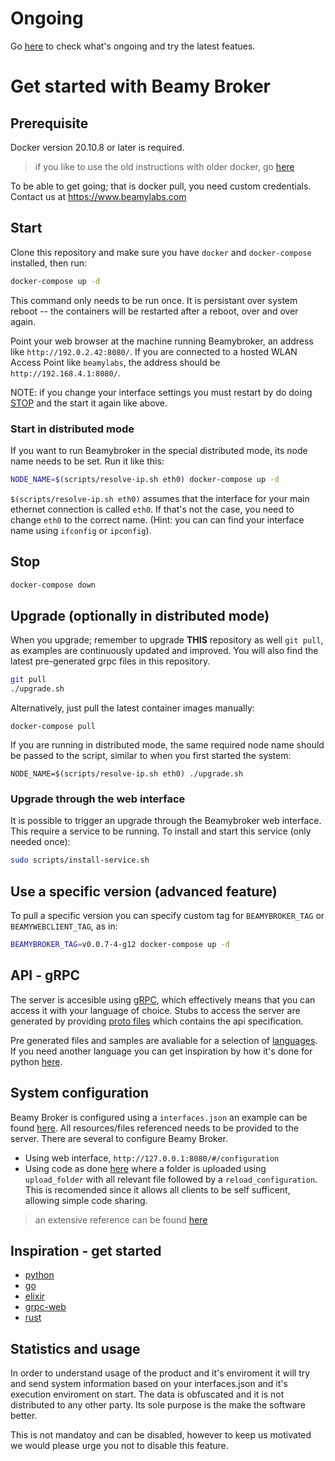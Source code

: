 # Ongoing

Go [here](https://github.com/beamylabs/beamylabs-start/discussions) to check
what's ongoing and try the latest featues.

# Get started with Beamy Broker

## Prerequisite

Docker version 20.10.8 or later is required.

> if you like to use the old instructions with older docker, go [here](https://github.com/beamylabs/beamylabs-start/tree/16e84cbac82a740abe189a92cd1a2c1405710516)

To be able to get going; that is docker pull, you need custom credentials.
Contact us at https://www.beamylabs.com

## Start

Clone this repository and make sure you have `docker` and `docker-compose`
installed, then run:

```bash
docker-compose up -d
```

This command only needs to be run once. It is persistant over system reboot --
the containers will be restarted after a reboot, over and over again.

Point your web browser at the machine running Beamybroker, an address like
`http://192.0.2.42:8080/`. If you are connected to a hosted WLAN Access Point
like `beamylabs`, the address should be `http://192.168.4.1:8080/`.

NOTE: if you change your interface settings you must restart by do doing
[STOP](#stop) and the start it again like above.

### Start in distributed mode

If you want to run Beamybroker in the special distributed mode, its node name
needs to be set. Run it like this:

```bash
NODE_NAME=$(scripts/resolve-ip.sh eth0) docker-compose up -d
```

`$(scripts/resolve-ip.sh eth0)` assumes that the interface for your main
ethernet connection is called `eth0`. If that's not the case, you need to
change `eth0` to the correct name. (Hint: you can can find your interface name
using `ifconfig` or `ipconfig`).

## Stop

```bash
docker-compose down
```

## Upgrade (optionally in distributed mode)

When you upgrade; remember to upgrade **THIS** repository as well `git pull`,
as examples are continuously updated and improved. You will also find the
latest pre-generated grpc files in this repository.

```bash
git pull
./upgrade.sh
```

Alternatively, just pull the latest container images manually:

```base
docker-compose pull
```

If you are running in distributed mode, the same required node name should be
passed to the script, similar to when you first started the system:

```base
NODE_NAME=$(scripts/resolve-ip.sh eth0) ./upgrade.sh
```

### Upgrade through the web interface

It is possible to trigger an upgrade through the Beamybroker web interface.
This require a service to be running. To install and start this service (only
needed once):

```bash
sudo scripts/install-service.sh
```

## Use a specific version (advanced feature)

To pull a specific version you can specify custom tag for `BEAMYBROKER_TAG` or
`BEAMYWEBCLIENT_TAG`, as in:

```bash
BEAMYBROKER_TAG=v0.0.7-4-g12 docker-compose up -d
```

## API - gRPC

The server is accesible using [gRPC](https://github.com/grpc/grpc#grpc---an-rpc-library-and-framework),
which effectively means that you can access it with your language of choice.
Stubs to access the server are generated by providing [proto files](proto_files/)
which contains the api specification.

Pre generated files and samples are avaliable for a selection of
[languages](examples/grpc). If you need another language you can get
inspiration by how it's done for python
[here](examples/grpc/python/README.md#re-generate-stubs).

## System configuration

Beamy Broker is configured using a `interfaces.json` an example can be found [here](examples/grpc/python/simple_ecu/configuration_can). All resources/files referenced needs to be provided to the server. There are several to configure Beamy Broker.
- Using web interface, `http://127.0.0.1:8080/#/configuration`
- Using code as done [here](examples/grpc/python/simple_ecu/ecu.py) where a folder is uploaded using `upload_folder` with all relevant file followed by a `reload_configuration`. This is recomended since it allows all clients to be self sufficent, allowing simple code sharing.

> an extensive reference can be found [here](configuration/interfaces_referense.json)

## Inspiration - get started

- [python](examples/grpc/python/README.md)
- [go](examples/grpc/go/README.md)
- [elixir](examples/grpc/elixir/car5g/README.md)
- [grpc-web](examples/grpc/grpc-web/README.md)
- [rust](examples/grpc/rust/beamybroker-pubsub-example/README.md)

## Statistics and usage

In order to understand usage of the product and it's enviroment it will try and
send system information based on your interfaces.json and it's execution
enviroment on start. The data is obfuscated and it is not distributed to any
other party. Its sole purpose is the make the software better.

This is not mandatoy and can be disabled, however to keep us motivated we would
please urge you not to disable this feature.
